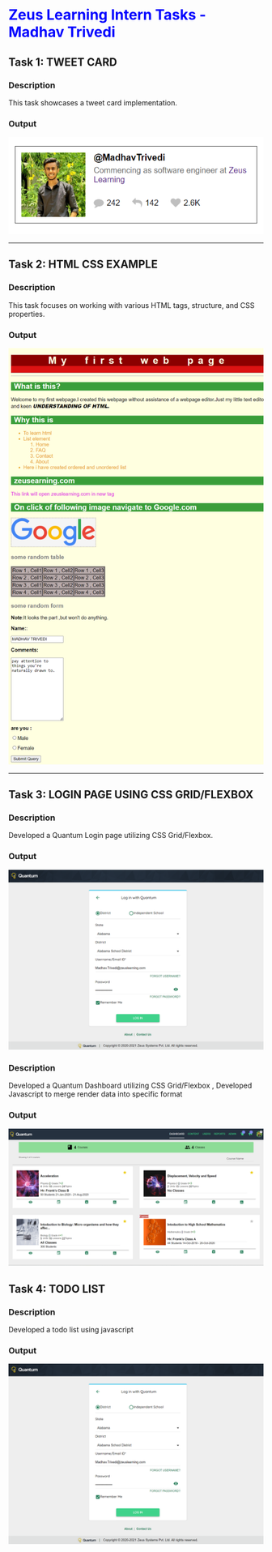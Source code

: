 <h1 style="color: blue !important;"> Zeus Learning Intern Tasks - Madhav Trivedi</h1>

## Task 1: TWEET CARD

### Description
This task showcases a tweet card implementation.

### Output
![Tweet Card Preview](https://github.com/Trivedi-Madhav/zeustraining/blob/main/01%20Tweet%20Card/TweetCard_Preview.png?raw=true)

---

## Task 2: HTML CSS EXAMPLE

### Description
This task focuses on working with various HTML tags, structure, and CSS properties.

### Output
![HTML/CSS Example](https://github.com/Trivedi-Madhav/zeustraining/blob/main/02%20HTML%20CSS%20EXAMPLE/02_HTML_CSS_OUTPUT.png?raw=true)

---

## Task 3: LOGIN PAGE USING CSS GRID/FLEXBOX

### Description
Developed a Quantum Login page utilizing CSS Grid/Flexbox.

### Output

![Quantum Login Page](https://github.com/Trivedi-Madhav/zeustraining/blob/main/03%20QUANTUM%20LOGIN%20PAGE/03_Quantum_OUTPUT.png?raw=true)

### Description
Developed a Quantum Dashboard utilizing CSS Grid/Flexbox , Developed Javascript to merge render data into specific format

### Output

![Quantum Dashboard](https://github.com/Trivedi-Madhav/zeustraining/blob/main/03%20QUANTUM%20LOGIN%20PAGE/04_DASHBOARD.png?raw=true)

## Task 4: TODO LIST

### Description
Developed a todo list using javascript

### Output

![Quantum Login Page](https://github.com/Trivedi-Madhav/zeustraining/blob/main/03%20QUANTUM%20LOGIN%20PAGE/03_Quantum_OUTPUT.png?raw=true)




